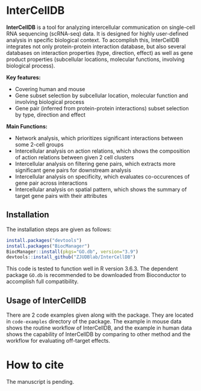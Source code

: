 # InterCellDB

**InterCellDB** is a tool for analyzing intercellular communication on single-cell RNA sequencing (scRNA-seq) data. It is designed for highly user-defined analysis in specific biological context. To accomplish this,  InterCellDB integrates not only protein-protein interaction database, but also several databases on interaction properties (type, direction, effect) as well as gene product properties (subcellular locations,  molecular functions, involving biological process).

**Key features:**

- Covering human and mouse
- Gene subset selection by subcellular location, molecular function and involving biological process
- Gene pair (inferred from protein-protein interactions) subset selection by type, direction and effect

**Main Functions:**

- Network analysis, which prioritizes significant interactions between some 2-cell groups
- Intercellular analysis on action relations, which shows the composition of action relations between given 2 cell clusters
- Intercellular analysis on filtering gene pairs, which extracts more significant gene pairs for downstream analysis
- Intercellular analysis on specificity, which evaluates co-occurences of gene pair across interactions
- Intercellular analysis on spatial pattern, which shows the summary of target gene pairs with their attributes

## Installation

The installation steps are given as follows: 

``` R
install.packages("devtools")
install.packages("BiocManager")
BiocManager::install(pkgs="GO.db", version="3.9")
devtools::install_github("ZJUDBlab/InterCellDB")
```

This code is tested to function well in R version 3.6.3. The dependent package `GO.db` is recommended to be downloaded from Bioconductor to accomplish full compatibility.

## Usage of InterCellDB

There are 2 code examples given along with the package. They are located in `code-examples` directory of the package. The example in mouse data shows the routine workflow of InterCellDB, and the example in human data shows the capability of InterCellDB by comparing to other method and the workflow for evaluating off-target effects.

# How to cite

The manuscript is pending.
